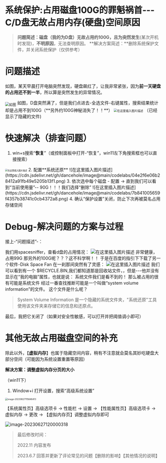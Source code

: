 # 系统保护:占用磁盘100G的罪魁祸首---C/D盘无故占用内存(硬盘)空间原因



> **问题简述：**磁盘（我的为D盘）无故占用约100G，且为**突然发生**(某次开机时发现)，**不明原因**，无法查明原因。
> **解决方案简述：**删除系统保护文件，并关闭系统保护（仅供参考）

# 问题描述

如图，某天早晨打开电脑突然发现，硬盘飙红了，让我非常紧张，因为**前一天硬盘的占用还不到一半**，所以算是突然发生的异常情况。

<img align="middle" src="https://cdn.jsdelivr.net/gh/dancehole/image@main/codelabs/5a1f24ad515140518d3568ad9db97f29.png" alt="如图" style="zoom: 80%;" />
如图，D盘突然满了，但是我们点进去-全选文件-右键属性，搜索结果统计却是占用不到100G（**另外约100G神秘消失了！！**）
<img src="https://cdn.jsdelivr.net/gh/dancehole/image@main/codelabs/bf2165f74dc54ca1b47eac5f2ff2e50b.png" alt="在这里插入图片描述" style="zoom: 67%;" />
（已经显示了隐藏的文件)



# 快速解决（排查问题）

1. win+s搜索“**恢复**”（或控制面板中打开-“恢复”，win11左下角搜索框也可以直接搜索）
<img src="https://cdn.jsdelivr.net/gh/dancehole/image@main/codelabs/e54d3afdbe4541439fcc5e6023cecb9e.png" alt="在这里插入图片描述" style="zoom:50%;" />
2. 配置**系统还原**
![在这里插入图片描述](https://cdn.jsdelivr.net/gh/dancehole/image@main/codelabs/04e2f6e06b28412a91fb49e5205b13f1.png)
3. 依次选中每个磁盘 - 配置 -> 直到我们可以看到“当前使用量”-- 90G！！！我们选择“删除”
![在这里插入图片描述](https://cdn.jsdelivr.net/gh/dancehole/image@main/codelabs/7b841005659f4357b38741c0cb4372a8.png)
4. 确认“保护设置”关闭，防止下次再被莫名占用存储空间



# Debug-解决问题的方案与过程

接上-“问题描述”-：

我们用spacesniffer，查看d盘的占用情况：
![在这里插入图片描述](https://cdn.jsdelivr.net/gh/dancehole/image@main/codelabs/50affd99065d4ae9bd6310f89c0200d8.png)
非常健康，占用99G
那另外的100G呢？？？这不科学啊！！
于是在百度的指引下下载了另一个软件-Disk Space Fan
在一刹那间突然有了灵感：
![在这里插入图片描述](https://cdn.jsdelivr.net/gh/dancehole/image@main/codelabs/b8e9197cbbde4ed1b799b76d80e554c6.png)
我们可以看到有一个 $RECYCLE.BIN,我们都知道那是回收站文件，，但是---他并没有显示在“我的电脑”属性，也就是说：
系统文件我们是看不到的！
那么被占用的很有可能是系统文件
经过一番查找推断可能是一个叫做“system volume information”的文件。
这个文件是什么呢？

> System Volume Information 是一个隐藏的系统文件夹，"系统还原"工具使用该文件夹来存储它的信息和还原点。

最后，我把它关闭了（如果对安全性敏感，可以打开并把阈值调小即可）



# 其他无故占用磁盘空间的补充

除此以外，【**虚拟内存**】也属于隐藏空间内容，稍有不注意就会莫名其妙吃硬盘大部分空间（可能因为系统设置重置等原因）

**解决方案：调整虚拟内存分页的大小**

（win11下）

1. Window+i 打开设置，搜索“高级系统设置”

<img src="https://cdn.jsdelivr.net/gh/dancehole/image@main/codelabs/image-20230627115646413.png" alt="image-20230627115646413" style="zoom:50%;" />

【系统属性页】高级选项卡 ->  性能栏 -> 设置 -> 【性能属性页】高级选项卡 -> 虚拟内存 -> 更改 -> 【虚拟内存页】调整虚拟内存即可

![image-20230627120000318](https://cdn.jsdelivr.net/gh/dancehole/image@main/codelabs/image-20230627120000318.png)





> 最后修改时间：
>
> 2022.11 内容发布
>
> 2023.6.7 回答并更新了评论常见的问题【删除的影响】【其他情况的说明】